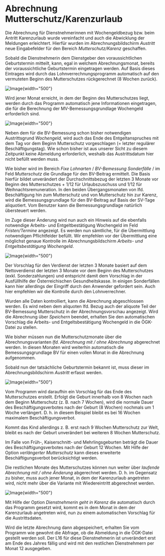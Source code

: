 # Abrechnung Mutterschutz/Karenzurlaub

Die Abrechnung für Dienstnehmerinnen mit Wochengeldbezug bzw. beim Antritt Karenzurlaub wurde vereinfacht und auch die Abwicklung der Meldungen erleichtert. Hierfür wurden im Abrechnungsbildschirm *Austritt* neue Eingabefelder für den Bereich *Mutterschutz/Karenz* geschaffen.

Sobald die Dienstnehmerin dem Dienstgeber den voraussichtlichen Geburtstermin mitteilt, kann, egal in welchem Abrechnungsmonat, bereits der voraussichtliche Geburtstermin eingetragen werden. Auf Basis dieses Eintrages wird durch das Lohnverrechnungsprogramm automatisch auf den vermuteten Beginn des Mutterschutzes rückgerechnet (8 Wochen zurück).

![Image](<img/image518.png>){width="500"}

Wird jener Monat erreicht, in dem der Beginn des Mutterschutzes liegt, werden durch das Programm automatisch jene Informationen eingetragen, die für die Berechnung der MV-Bemessungsgrundlage Wochengeld erforderlich sind.

![Image](<img/image519.png>){width="500"}

Neben dem für die BV-Bemessung schon bisher notwendigen Austrittsgrund *Wochengeld*, wird auch das Ende des Entgeltanspruches mit dem Tag vor dem Beginn Mutterschutz vorgeschlagen (= letzter regulärer Beschäftigungstag). Wie schon bisher ist aus unserer Sicht zu diesem Zeitpunkt keine Abmeldung erforderlich, weshalb das Austrittsdatum hier nicht befüllt werden muss.

Wie bisher wird im Bereich *Fixe Lohnarten* / *BV-Bemessung Sonderfälle* / im Feld *Mutterschutz* die Grundlage für den BV-Beitrag ermittelt. Die Basis hierfür bildet unverändert der Durchschnittsbezug der letzten 3 Monate vor Beginn des Mutterschutzes + 1/12 für Urlaubszuschuss und 1/12 für Weihnachtsremuneration. In den beiden Übergangsmonaten von lfd. Beschäftigung hin zum Mutterschutz und von Mutterschutz hin zur Karenz, wird die Bemessungsgrundlage für den BV-Beitrag auf Basis der SV-Tage aliquotiert. Vom Benutzer kann die Bemessungsgrundlage natürlich übersteuert werden.

Im Zuge dieser Änderung wird nun auch ein Hinweis auf die ebenfalls notwendige Arbeits- und Entgeltbestätigung Wochengeld im Feld *Fristen/Termine* angezeigt. Es werden nun sämtliche, für die Übermittlung notwendigen Pflichtfelder befüllt. Wir empfehlen vor der Übermittlung eine möglichst genaue Kontrolle im Abrechnungsbildschirm *Arbeits- und Entgeltsbestätigung Wochengeld*.

![Image](<img/image520.png>){width="500"}

Der Vorschlag für den Verdienst der letzten 3 Monate basiert auf dem Nettoverdienst der letzten 3 Monate vor dem Beginn des Mutterschutzes (exkl. Sonderzahlungen) und entspricht damit dem Vorschlag in der Ausfüllhilfe der Österreichischen Gesundheitskasse. In einigen Sonderfällen kann hier allerdings der Eingriff durch den Anwender gefordert sein. Auch hier empfehlen wir die Kontrolle durch den Lohnverrechner.

Wurden alle Daten kontrolliert, kann die Abrechnung abgeschlossen werden. Es wird neben dem aliquoten lfd. Bezug auch der aliquote Teil der BV-Bemessung Mutterschutz in der Abrechnungsvorschau angezeigt. Wird die Abrechnung über *Speichern* beendet, erhalten Sie den automatischen Vorschlag die Arbeits- und Entgeltsbestätigung Wochengeld in die ÖGK-Datei zu stellen.

Wie bisher müssen nun die Mutterschutzmonate über die Abrechnungsvarianten *lfd. Abrechnung mit / ohne Abrechnung* abgerechnet werden. In diesen Monaten wird weiterhin automatisch die Bemessungsgrundlage BV für einen vollen Monat in die Abrechnung aufgenommen.

Sobald nun der tatsächliche Geburtstermin bekannt ist, muss dieser im Abrechnungsbildschirm *Austritt* erfasst werden.

![Image](<img/image521.png>){width="500"}

Vom Programm wird daraufhin ein Vorschlag für das Ende des Mutterschutzes erstellt. Erfolgt die Geburt innerhalb von 8 Wochen nach dem Beginn Mutterschutz (z. B. nach 7 Wochen), wird die normale Dauer des Beschäftigungsverbotes nach der Geburt (8 Wochen) nochmals um 1 Woche verlängert. D. h. in diesem Beispiel bleibt es bei 16 Wochen maximalem Beschäftigungsverbot.

Kommt das Kind allerdings z. B. erst nach 9 Wochen Mutterschutz zur Welt, bleibt es nach der Geburt unverändert bei weiteren 8 Wochen Mutterschutz.

Im Falle von Früh-, Kaiserschnitt- und Mehrlingsgeburten beträgt die Dauer des Beschäftigungsverbotes nach der Geburt 12 Wochen. Mit Hilfe der Option *verlängerter Mutterschutz* kann dieses erweiterte Beschäftigungsverbot berücksichtigt werden.

Die restlichen Monate des Mutterschutzes können nun weiter über *laufende Abrechnung mit / ohne Änderung* abgerechnet werden. D. h. im Gegensatz zu bisher, muss auch jener Monat, in dem der Karenzurlaub angetreten wird, nicht mehr über die Variante mit Wiedereintritt abgerechnet werden.

![Image](<img/image522.png>){width="500"}

Mit Hilfe der Option *Dienstnehmerin geht in Karenz* die automatisch durch das Programm gesetzt wird, kommt es in dem Monat in dem der Karenzurlaub angetreten wird, nun zu einem automatischen Vorschlag für die Austrittsdaten.

Wird die letzte Abrechnung dann abgespeichert, erhalten Sie vom Programm wie gewohnt die Abfrage, ob die Abmeldung in die ÖGK-Datei gestellt werden soll. Der L16 für diese Dienstnehmerin ist unverändert erst am Ende des Jahres fällig und wird mit den restlichen Dienstnehmern per Monat 12 ausgegeben.